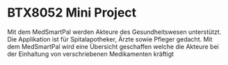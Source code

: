 # BTX8052 Mini Project

Mit dem MedSmartPal werden Akteure des Gesundheitswesen unterstützt. Die Applikation ist
für Spitalapotheker, Ärzte sowie Pfleger gedacht. Mit dem MedSmartPal wird eine Übersicht
geschaffen welche die Akteure bei der Einhaltung von verschriebenen Medikamenten kräftigt